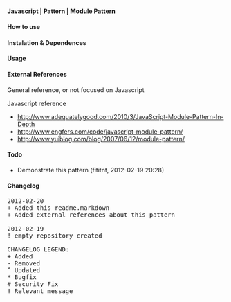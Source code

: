 #### Javascript | Pattern | Module Pattern


#### How to use

#### Instalation & Dependences

#### Usage

#### External References

General reference, or not focused on Javascript

Javascript reference
- http://www.adequatelygood.com/2010/3/JavaScript-Module-Pattern-In-Depth
- http://www.engfers.com/code/javascript-module-pattern/
- http://www.yuiblog.com/blog/2007/06/12/module-pattern/

#### Todo
- Demonstrate this pattern (fititnt, 2012-02-19 20:28)

#### Changelog
<pre>
2012-02-20
+ Added this readme.markdown
+ Added external references about this pattern

2012-02-19
! empty repository created

CHANGELOG LEGEND:
+ Added
- Removed
^ Updated
* Bugfix
# Security Fix
! Relevant message
</pre>